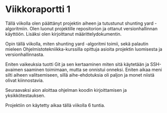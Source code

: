 # Viikkoraportti 1

Tällä viikolla olen päättänyt projektin aiheen ja tutustunut shunting yard -algoritmiin. 
Olen luonut projektille repositorion ja ottanut versionhallinnan käyttöön. 
Lisäksi olen kirjoittanut määrittelydokumentin.

Opin tällä viikolla, miten shunting yard -algoritmi toimii, sekä palautin mieleen Ohjelmistotekniikka-kurssilla opittuja asioita projektin luomisesta ja versionhallinnasta.

Eniten vaikeuksia tuotti Git ja sen kertaaminen miten sitä käytetään ja SSH-avaimen saaminen toimimaan, mutta se onnistui onneksi.
Eniten aikaa meni silti aiheen valitsemiseen, sillä aihe-ehdotuksia oli paljon ja monet niistä olivat kiinnostavia.

Seuraavaksi aion aloittaa ohjelman koodin kirjoittamisen ja yksikkötestauksen.

Projektiin on käytetty aikaa tällä viikolla 6 tuntia.
